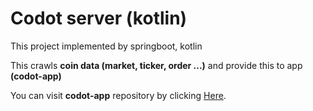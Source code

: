 # Codot server (kotlin)

This project implemented by springboot, kotlin

This crawls __coin data (market, ticker, order ...)__ and provide this to app __(codot-app)__

You can visit __codot-app__ repository by clicking [Here](https://github.com/dot-co/codot-app).




